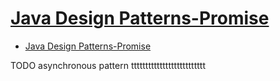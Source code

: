 # [Java Design Patterns-Promise](https://java-design-patterns.com/patterns/promise/)

- [Java Design Patterns-Promise](#java-design-patterns-promise)





















TODO asynchronous pattern tttttttttttttttttttttttttt